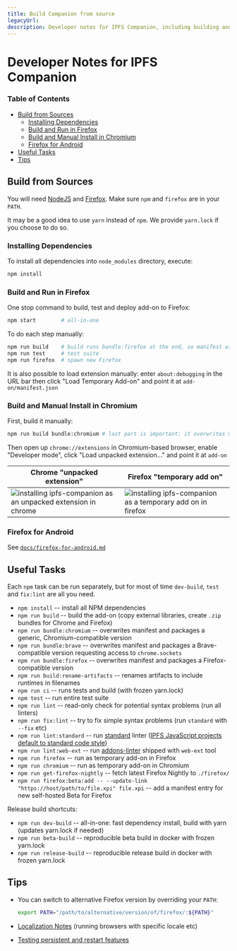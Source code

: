 ```yaml
---
title: Build Companion from source
legacyUrl:
description: Developer notes for IPFS Companion, including building and running from source in Firefox, Chromium, and Android.
---
```


# Developer Notes for IPFS Companion

### Table of Contents

* [Build from Sources](#build-from-sources)
    * [Installing Dependencies](#installing-dependencies)
    * [Build and Run in Firefox](#build-and-run-in-firefox)
    * [Build and Manual Install in Chromium](#build-and-manual-install-in-chromium)
    * [Firefox for Android](#firefox-for-android)
* [Useful Tasks](#useful-tasks)
* [Tips](#tips)


## Build from Sources

You will need [NodeJS](https://nodejs.org/) and [Firefox](https://www.mozilla.org/en-US/firefox/developer/). Make sure `npm` and `firefox` are in your `PATH`.

It may be a good idea to use `yarn` instead of `npm`. We provide `yarn.lock` if you choose to do so.

### Installing Dependencies

To install all dependencies into `node_modules` directory, execute:

```bash
npm install
```

### Build and Run in Firefox

One stop command to build, test and deploy add-on to Firefox:

```bash
npm start        # all-in-one
```

To do each step manually:
```bash
npm run build    # build runs bundle:firefox at the end, so manifest will be ok
npm run test     # test suite
npm run firefox  # spawn new Firefox
```

It is also possible to load extension manually: enter `about:debugging` in the URL bar
then click "Load Temporary Add-on" and point it at `add-on/manifest.json`

### Build and Manual Install in Chromium

First, build it manually:

```bash
npm run build bundle:chromium # last part is important: it overwrites manifest
```

Then open up `chrome://extensions` in Chromium-based browser, enable "Developer mode", click "Load unpacked extension..." and point it at `add-on`

| Chrome "unpacked extension" | Firefox "temporary add on" |
|-----------------------------|----------------------------|
| ![installing ipfs-companion as an unpacked extension in chrome](gifs/ipfs-companion-install-chrome-dev.gif) | ![installing ipfs-companion as a temporary add on in firefox](gifs/ipfs-companion-install-firefox-dev.gif) |


### Firefox for Android

See [`docs/firefox-for-android.md`](firefox-for-android.md)

## Useful Tasks

Each `npm` task can be run separately, but for most of time `dev-build`, `test` and `fix:lint` are all you need.

- `npm install` -- install all NPM dependencies
- `npm run build` -- build the add-on (copy external libraries, create `.zip` bundles for Chrome and Firefox)
- `npm run bundle:chromium` -- overwrites manifest and packages a generic, Chromium-compatible version
- `npm run bundle:brave` -- overwrites manifest and packages a Brave-compatible version requesting access to `chrome.sockets`
- `npm run bundle:firefox` -- overwrites manifest and packages a Firefox-compatible version
- `npm run build:rename-artifacts` -- renames artifacts to include runtimes in filenames
- `npm run ci` -- runs tests and build (with frozen yarn.lock)
- `npm test` -- run entire test suite
- `npm run lint` -- read-only check for potential syntax problems (run all linters)
- `npm run fix:lint` -- try to fix simple syntax problems (run `standard` with `--fix` etc)
- `npm run lint:standard` -- run [standard](http://standardjs.com) linter ([IPFS JavaScript projects default to standard code style](https://github.com/ipfs/community/blob/master/js-code-guidelines.md#linting--code-style))
- `npm run lint:web-ext` -- run [addons-linter](https://github.com/mozilla/addons-linter) shipped with `web-ext` tool
- `npm run firefox` -- run as temporary add-on in Firefox
- `npm run chromium` -- run as temporary add-on in Chromium
- `npm run get-firefox-nightly` -- fetch latest Firefox Nightly to `./firefox/`
- `npm run firefox:beta:add -- --update-link "https://host/path/to/file.xpi" file.xpi` -- add a manifest entry for new self-hosted Beta for Firefox

Release build shortcuts:
- `npm run dev-build` -- all-in-one: fast dependency install, build with yarn (updates yarn.lock if needed)
- `npm run beta-build` -- reproducible beta build in docker with frozen yarn.lock
- `npm run release-build` -- reproducible release build in docker with frozen yarn.lock

## Tips

- You can switch to alternative Firefox version by overriding your `PATH`:

  ```bash
  export PATH="/path/to/alternative/version/of/firefox/:${PATH}"
  ```

- [Localization Notes](localization-notes.md) (running browsers with specific locale etc)
- [Testing persistent and restart features](https://developer.mozilla.org/en-US/Add-ons/WebExtensions/Testing_persistent_and_restart_features)
